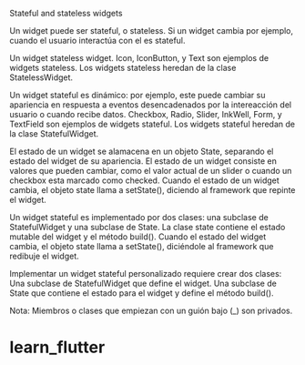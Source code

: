 Stateful and stateless widgets

Un widget puede ser stateful, o stateless. Si un widget cambia por ejemplo, cuando el usuario interactúa con el es stateful.

Un widget stateless widget. Icon, IconButton, y Text son ejemplos de widgets stateless. Los widgets stateless heredan de la clase StatelessWidget.

Un widget stateful es dinámico: por ejemplo, este puede cambiar su apariencia en respuesta a eventos desencadenados por la intereacción del usuario o cuando recibe datos. Checkbox, Radio, Slider, InkWell, Form, y TextField son ejemplos de widgets stateful. Los widgets stateful heredan de la clase StatefulWidget.

El estado de un widget se alamacena en un objeto State, separando el estado del widget de su apariencia. El estado de un widget consiste en valores que pueden cambiar, como el valor actual de un slider o cuando un checkbox esta marcado como checked. Cuando el estado de un widget cambia, el objeto state llama a setState(), diciendo al framework que repinte el widget.

Un widget stateful es implementado por dos clases:
    una subclase de StatefulWidget y una subclase de State.
    La clase state contiene el estado mutable del widget y el método build().
    Cuando el estado del widget cambia, el objeto state llama a setState(), diciéndole al framework que redibuje el widget.

Implementar un widget stateful personalizado requiere crear dos clases:
    Una subclase de StatefulWidget que define el widget.
    Una subclase de State que contiene el estado para el widget y define el método build().

Nota: Miembros o clases que empiezan con un guión bajo (_) son privados.



# learn_flutter

